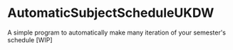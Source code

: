 # AutomaticSubjectScheduleUKDW
A simple program to automatically make many iteration of your semester's schedule [WIP]

